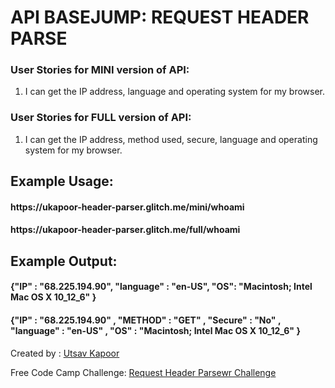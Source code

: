 <!DOCTYPE html>
<html>
   <head>
      <link href="https://fonts.googleapis.com/css?family=Roboto" rel="stylesheet" type="text/css">
      <link href="/public/style.css" rel="stylesheet" type="text/css">
   </head>
   <body>
      <div class="container">
         <h1>API BASEJUMP: REQUEST HEADER PARSE</h1>
        <h3>User Stories for MINI version of API:</h3>
        <ol>
          <li>I can get the IP address, language and operating system for my browser.</li>
        </ol>
        <h3>User Stories for FULL version of API:</h3>
        <ol>
          <li>I can get the IP address, method used, secure, language and operating system for my browser.</li>
        </ol>
        <h2>Example Usage:</h2>
        <h4 class="example"><span>https://ukapoor-header-parser.glitch.me/mini/whoami</span></h4>
          <h4 class="example"><span>https://ukapoor-header-parser.glitch.me/full/whoami</span></h4>
        <h2>Example Output:</h2>
          <h4 class="example"><span>{"IP" : "68.225.194.90", "language" : "en-US", "OS": "Macintosh; Intel Mac OS X 10_12_6" }</span></h4>
          <h4 class="example"><span>{"IP" : "68.225.194.90" , "METHOD" : "GET" , "Secure" : "No" , "language" : "en-US" , "OS" : "Macintosh; Intel Mac OS X 10_12_6" }</span></h4>
      </div>
     <footer class="footer">
     <p>Created by : <a href="https://github.com/utsavkapoor" target="_blank">Utsav Kapoor</a></p>
  <p>Free Code Camp Challenge: <a href="https://www.freecodecamp.org/challenges/request-header-parser-microservice" target="_blank">Request Header Parsewr Challenge</a></p>
     </footer>
   </body>
</html>
